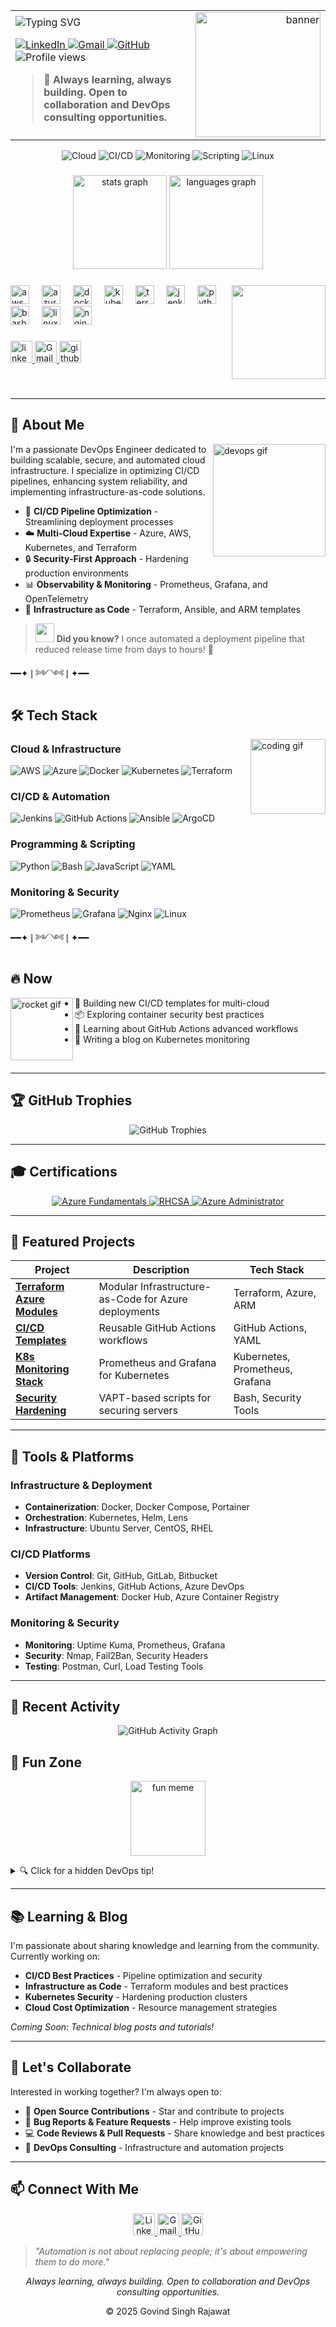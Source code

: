 <table width="100%">
  <tr>
    <td align="left" valign="middle" width="60%">
      <img src="https://readme-typing-svg.demolab.com?font=Fira+Code&weight=700&size=28&pause=1000&color=9B59B6&center=false&vCenter=true&width=500&lines=Hi+%F0%9F%91%8B!+I'm+Govind+Singh+Rajawat;DevOps+Engineer+from+India;Cloud+%7C+CI%2FCD+%7C+Automation+%7C+Security" alt="Typing SVG" />
      <br>
      <p>
        <a href="https://linkedin.com/in/govindrajawat" target="_blank">
          <img src="https://img.shields.io/badge/LinkedIn-8e44ad?style=for-the-badge&logo=linkedin&logoColor=white" alt="LinkedIn"/>
        </a>
        <a href="mailto:govindrajawat260398@gmail.com">
          <img src="https://img.shields.io/badge/Gmail-9B59B6?style=for-the-badge&logo=gmail&logoColor=white" alt="Gmail"/>
        </a>
        <a href="https://github.com/govindrajawat">
          <img src="https://img.shields.io/badge/GitHub-6c3483?style=for-the-badge&logo=github&logoColor=white" alt="GitHub"/>
        </a>
        <img src="https://komarev.com/ghpvc/?username=govindrajawat&style=for-the-badge&color=9B59B6" alt="Profile views"/>
      </p>
      <blockquote>
        <b>🌟 Always learning, always building. Open to collaboration and DevOps consulting opportunities.</b>
      </blockquote>
    </td>
    <td align="right" valign="middle" width="40%">
      <img src="https://github.com/user-attachments/assets/9404f9e4-4e18-486a-a43c-59adff2f044c" alt="banner" height="200" style="max-width:350px;"/>
    </td>
  </tr>
</table>

<p align="center">
  <img src="https://img.shields.io/badge/Cloud-AWS%20%7C%20Azure%20%7C%20K8s-8e44ad?style=for-the-badge&logo=amazon-aws&logoColor=white" alt="Cloud"/>
  <img src="https://img.shields.io/badge/CI%2FCD-Jenkins%20%7C%20GitHub%20Actions-9B59B6?style=for-the-badge&logo=github-actions&logoColor=white" alt="CI/CD"/>
  <img src="https://img.shields.io/badge/Monitoring-Prometheus%20%7C%20Grafana-6c3483?style=for-the-badge&logo=prometheus&logoColor=white" alt="Monitoring"/>
  <img src="https://img.shields.io/badge/Scripting-Python%20%7C%20Bash-8e44ad?style=for-the-badge&logo=python&logoColor=white" alt="Scripting"/>
  <img src="https://img.shields.io/badge/Linux-Love-9B59B6?style=for-the-badge&logo=linux&logoColor=white" alt="Linux"/>
</p>

###

<div align="center">
  <img src="https://github-readme-stats.vercel.app/api?username=govindrajawat&hide_title=false&hide_rank=false&show_icons=true&include_all_commits=true&count_private=true&disable_animations=false&theme=radical&locale=en&hide_border=false" height="150" alt="stats graph"  />
  <img src="https://github-readme-stats.vercel.app/api/top-langs?username=govindrajawat&locale=en&hide_title=false&layout=compact&card_width=320&langs_count=5&theme=radical&hide_border=false" height="150" alt="languages graph"  />
</div>

###

<img align="right" height="150" src="https://github.com/user-attachments/assets/ad4bd382-73f0-4d0f-aca9-0b8ddad5ddfd"  />

###

<div align="left">
  <img src="https://img.shields.io/badge/AWS-232F3E?style=for-the-badge&logo=amazon-aws&logoColor=white" height="30" alt="aws logo"  />
  <img width="12" />
  <img src="https://img.shields.io/badge/Azure-0078D4?style=for-the-badge&logo=microsoft-azure&logoColor=white" height="30" alt="azure logo"  />
  <img width="12" />
  <img src="https://img.shields.io/badge/Docker-2496ED?style=for-the-badge&logo=docker&logoColor=white" height="30" alt="docker logo"  />
  <img width="12" />
  <img src="https://img.shields.io/badge/Kubernetes-326CE5?style=for-the-badge&logo=kubernetes&logoColor=white" height="30" alt="kubernetes logo"  />
  <img width="12" />
  <img src="https://img.shields.io/badge/Terraform-7B42BC?style=for-the-badge&logo=terraform&logoColor=white" height="30" alt="terraform logo"  />
  <img width="12" />
  <img src="https://img.shields.io/badge/Jenkins-D24939?style=for-the-badge&logo=jenkins&logoColor=white" height="30" alt="jenkins logo"  />
  <img width="12" />
  <img src="https://img.shields.io/badge/Python-3776AB?style=for-the-badge&logo=python&logoColor=white" height="30" alt="python logo"  />
  <img width="12" />
  <img src="https://img.shields.io/badge/Bash-4EAA25?style=for-the-badge&logo=gnu-bash&logoColor=white" height="30" alt="bash logo"  />
  <img width="12" />
  <img src="https://img.shields.io/badge/Linux-FCC624?style=for-the-badge&logo=linux&logoColor=black" height="30" alt="linux logo"  />
  <img width="12" />
  <img src="https://img.shields.io/badge/Nginx-009639?style=for-the-badge&logo=nginx&logoColor=white" height="30" alt="nginx logo"  />
</div>

###

<div align="left">
  <a href="https://linkedin.com/in/govindrajawat">
    <img src="https://img.shields.io/static/v1?message=LinkedIn&logo=linkedin&label=&color=0077B5&logoColor=white&labelColor=&style=for-the-badge" height="35" alt="linkedin logo"  />
  </a>
  <a href="mailto:govindrajawat260398@gmail.com">
    <img src="https://img.shields.io/static/v1?message=Gmail&logo=gmail&label=&color=D14836&logoColor=white&labelColor=&style=for-the-badge" height="35" alt="Gmail" />
  </a>
  <a href="https://github.com/govindrajawat">
    <img src="https://img.shields.io/static/v1?message=GitHub&logo=github&label=&color=100000&logoColor=white&labelColor=&style=for-the-badge" height="35" alt="github logo"  />
  </a>
</div>

###

<br clear="both">

---

## 🚀 About Me

<img align="right" height="180" src="https://media.giphy.com/media/LMt9638dO8dftAjtco/giphy.gif" alt="devops gif" />

I'm a passionate DevOps Engineer dedicated to building scalable, secure, and automated cloud infrastructure. I specialize in optimizing CI/CD pipelines, enhancing system reliability, and implementing infrastructure-as-code solutions.

- 🔧 **CI/CD Pipeline Optimization** - Streamlining deployment processes
- ☁️ **Multi-Cloud Expertise** - Azure, AWS, Kubernetes, and Terraform
- 🔒 **Security-First Approach** - Hardening production environments
- 📊 **Observability & Monitoring** - Prometheus, Grafana, and OpenTelemetry
- 🚀 **Infrastructure as Code** - Terraform, Ansible, and ARM templates

> <img src="https://media.giphy.com/media/3o7aD2saalBwwftBIY/giphy.gif" width="30" /> **Did you know?**
> I once automated a deployment pipeline that reduced release time from days to hours! 🚀

━━✦❘༻༺❘✦━━

## 🛠️ Tech Stack

<img align="right" height="120" src="https://media.giphy.com/media/qgQUggAC3Pfv687qPC/giphy.gif" alt="coding gif" />

### Cloud & Infrastructure
![AWS](https://img.shields.io/badge/AWS-232F3E?style=for-the-badge&logo=amazon-aws&logoColor=white)
![Azure](https://img.shields.io/badge/Azure-0078D4?style=for-the-badge&logo=microsoft-azure&logoColor=white)
![Docker](https://img.shields.io/badge/Docker-2496ED?style=for-the-badge&logo=docker&logoColor=white)
![Kubernetes](https://img.shields.io/badge/Kubernetes-326CE5?style=for-the-badge&logo=kubernetes&logoColor=white)
![Terraform](https://img.shields.io/badge/Terraform-7B42BC?style=for-the-badge&logo=terraform&logoColor=white)

### CI/CD & Automation
![Jenkins](https://img.shields.io/badge/Jenkins-D24939?style=for-the-badge&logo=jenkins&logoColor=white)
![GitHub Actions](https://img.shields.io/badge/GitHub_Actions-2088FF?style=for-the-badge&logo=github-actions&logoColor=white)
![Ansible](https://img.shields.io/badge/Ansible-EE0000?style=for-the-badge&logo=ansible&logoColor=white)
![ArgoCD](https://img.shields.io/badge/ArgoCD-326CE5?style=for-the-badge&logo=argo&logoColor=white)

### Programming & Scripting
![Python](https://img.shields.io/badge/Python-3776AB?style=for-the-badge&logo=python&logoColor=white)
![Bash](https://img.shields.io/badge/Bash-4EAA25?style=for-the-badge&logo=gnu-bash&logoColor=white)
![JavaScript](https://img.shields.io/badge/JavaScript-F7DF1E?style=for-the-badge&logo=javascript&logoColor=black)
![YAML](https://img.shields.io/badge/YAML-CB171E?style=for-the-badge&logo=yaml&logoColor=white)

### Monitoring & Security
![Prometheus](https://img.shields.io/badge/Prometheus-E6522C?style=for-the-badge&logo=prometheus&logoColor=white)
![Grafana](https://img.shields.io/badge/Grafana-F46800?style=for-the-badge&logo=grafana&logoColor=white)
![Nginx](https://img.shields.io/badge/Nginx-009639?style=for-the-badge&logo=nginx&logoColor=white)
![Linux](https://img.shields.io/badge/Linux-FCC624?style=for-the-badge&logo=linux&logoColor=black)

━━✦❘༻༺❘✦━━

## 🔥 Now

<img align="left" height="100" src="https://media.giphy.com/media/26ufnwz3wDUli7GU0/giphy.gif" alt="rocket gif" />

- 🚀 Building new CI/CD templates for multi-cloud
- 📦 Exploring container security best practices
- 🧠 Learning about GitHub Actions advanced workflows
- 📝 Writing a blog on Kubernetes monitoring

<br clear="left" />

---

## 🏆 GitHub Trophies

<p align="center">
  <img src="https://github-profile-trophy.vercel.app/?username=govindrajawat&theme=radical&no-frame=true&margin-w=15&row=2&column=4" alt="GitHub Trophies" />
</p>

---

## 🎓 Certifications

<p align="center">
  <a href="https://www.credly.com/badges/microsoft-azure-fundamentals">
    <img src="https://img.shields.io/badge/Azure%20Fundamentals-AZ--900-0078D4?style=for-the-badge&logo=microsoft-azure" alt="Azure Fundamentals" />
  </a>
  <a href="https://www.redhat.com/en/services/certification/rhcsa">
    <img src="https://img.shields.io/badge/RHCSA-Red%20Hat-EE0000?style=for-the-badge&logo=red-hat" alt="RHCSA" />
  </a>
  <a href="https://www.credly.com/badges/microsoft-azure-administrator-associate">
    <img src="https://img.shields.io/badge/Azure%20Administrator-AZ--104-0078D4?style=for-the-badge&logo=microsoft-azure" alt="Azure Administrator" />
  </a>
</p>

---

## 💼 Featured Projects

<div align="center">

| Project | Description | Tech Stack |
|---------|-------------|------------|
| **[Terraform Azure Modules](https://github.com/govindrajawat/terraform-azure-modules)** | Modular Infrastructure-as-Code for Azure deployments | Terraform, Azure, ARM |
| **[CI/CD Templates](https://github.com/govindrajawat/awesome-ci-cd-templates)** | Reusable GitHub Actions workflows | GitHub Actions, YAML |
| **[K8s Monitoring Stack](https://github.com/govindrajawat/k8s-monitoring)** | Prometheus and Grafana for Kubernetes | Kubernetes, Prometheus, Grafana |
| **[Security Hardening](https://github.com/govindrajawat/security-hardening)** | VAPT-based scripts for securing servers | Bash, Security Tools |

</div>

---

## 🧰 Tools & Platforms

### Infrastructure & Deployment
- **Containerization**: Docker, Docker Compose, Portainer
- **Orchestration**: Kubernetes, Helm, Lens
- **Infrastructure**: Ubuntu Server, CentOS, RHEL

### CI/CD Platforms
- **Version Control**: Git, GitHub, GitLab, Bitbucket
- **CI/CD Tools**: Jenkins, GitHub Actions, Azure DevOps
- **Artifact Management**: Docker Hub, Azure Container Registry

### Monitoring & Security
- **Monitoring**: Uptime Kuma, Prometheus, Grafana
- **Security**: Nmap, Fail2Ban, Security Headers
- **Testing**: Postman, Curl, Load Testing Tools

---

## 🌟 Recent Activity

<p align="center">
  <img src="https://github-readme-activity-graph.vercel.app/graph?username=govindrajawat&theme=radical&hide_border=true&area=true" alt="GitHub Activity Graph" />
</p>


## 🎉 Fun Zone

<p align="center">
  <img src="https://media.giphy.com/media/13HgwGsXF0aiGY/giphy.gif" height="120" alt="fun meme" />
</p>

<details>
<summary>🔍 Click for a hidden DevOps tip!</summary>

✨ **Automate everything, but always monitor your automation!**

</details>

---

## 📚 Learning & Blog

I'm passionate about sharing knowledge and learning from the community. Currently working on:

- **CI/CD Best Practices** - Pipeline optimization and security
- **Infrastructure as Code** - Terraform modules and best practices  
- **Kubernetes Security** - Hardening production clusters
- **Cloud Cost Optimization** - Resource management strategies

*Coming Soon: Technical blog posts and tutorials!*

---

## 🤝 Let's Collaborate

Interested in working together? I'm always open to:

- 🌟 **Open Source Contributions** - Star and contribute to projects
- 🐛 **Bug Reports & Feature Requests** - Help improve existing tools
- 💻 **Code Reviews & Pull Requests** - Share knowledge and best practices
- 🚀 **DevOps Consulting** - Infrastructure and automation projects

---

## 📫 Connect With Me

<p align="center">
  <a href="https://linkedin.com/in/govindrajawat">
    <img src="https://img.shields.io/static/v1?message=LinkedIn&logo=linkedin&label=&color=0077B5&logoColor=white&labelColor=&style=for-the-badge" height="35" alt="LinkedIn" />
  </a>
  <a href="mailto:govindrajawat260398@gmail.com">
    <img src="https://img.shields.io/static/v1?message=Gmail&logo=gmail&label=&color=D14836&logoColor=white&labelColor=&style=for-the-badge" height="35" alt="Gmail" />
  </a>
  <a href="https://github.com/govindrajawat">
    <img src="https://img.shields.io/static/v1?message=GitHub&logo=github&label=&color=100000&logoColor=white&labelColor=&style=for-the-badge" height="35" alt="GitHub" />
  </a>
</p>

> *"Automation is not about replacing people; it's about empowering them to do more."*  
<p align="center"><i>Always learning, always building. Open to collaboration and DevOps consulting opportunities.</i></p>

<p align="center">© 2025 Govind Singh Rajawat</p>
